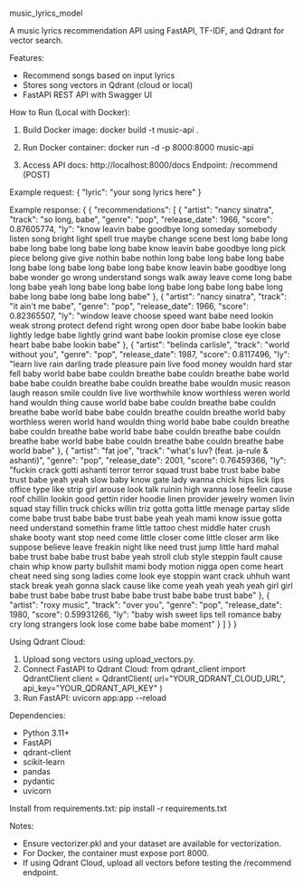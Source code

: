 music_lyrics_model

A music lyrics recommendation API using FastAPI, TF-IDF, and Qdrant for vector search.

Features:
- Recommend songs based on input lyrics
- Stores song vectors in Qdrant (cloud or local)
- FastAPI REST API with Swagger UI

How to Run (Local with Docker):

1. Build Docker image:
   docker build -t music-api .

2. Run Docker container:
   docker run -d -p 8000:8000 music-api

3. Access API docs:
   http://localhost:8000/docs
   Endpoint: /recommend (POST)

Example request:
{
  "lyric": "your song lyrics here"
}

Example response:
{
  {
    "recommendations": [
        {
        "artist": "nancy sinatra",
        "track": "so long, babe",
        "genre": "pop",
        "release_date": 1966,
        "score": 0.87605774,
        "ly": "know leavin babe goodbye long someday somebody listen song bright light spell true maybe change scene best long babe long babe long babe long babe long babe know leavin babe goodbye long pick piece belong give give nothin babe nothin long babe long babe long babe long babe long babe long babe long babe know leavin babe goodbye long babe wonder go wrong understand songs walk away leave come long babe long babe yeah long babe long babe long babe long babe long babe long babe long babe long babe long babe"
        },
        {
        "artist": "nancy sinatra",
        "track": "it ain't me babe",
        "genre": "pop",
        "release_date": 1966,
        "score": 0.82365507,
        "ly": "window leave choose speed want babe need lookin weak strong protect defend right wrong open door babe babe lookin babe lightly ledge babe lightly grind want babe lookin promise close eye close heart babe babe lookin babe"
        },
        {
        "artist": "belinda carlisle",
        "track": "world without you",
        "genre": "pop",
        "release_date": 1987,
        "score": 0.8117496,
        "ly": "learn live rain darling trade pleasure pain live food money wouldn hard star fell baby world babe babe couldn breathe babe couldn breathe babe world babe babe couldn breathe babe couldn breathe babe wouldn music reason laugh reason smile couldn live live worthwhile know worthless weren world hand wouldn thing cause world babe babe couldn breathe babe couldn breathe babe world babe babe couldn breathe couldn breathe world baby worthless weren world hand wouldn thing world babe babe couldn breathe babe couldn breathe babe world babe babe couldn breathe babe couldn breathe babe world babe babe couldn breathe babe couldn breathe babe world babe"
        },
        {
        "artist": "fat joe",
        "track": "what's luv? (feat. ja-rule & ashanti)",
        "genre": "pop",
        "release_date": 2001,
        "score": 0.76459366,
        "ly": "fuckin crack gotti ashanti terror terror squad trust babe trust babe babe trust babe yeah yeah slow baby know gate lady wanna chick hips lick lips office type like strip girl arouse look talk ruinin high wanna lose feelin cause roof chillin lookin good gettin rider hoodie linen provider jewelry women livin squad stay fillin truck chicks willin triz gotta gotta little menage partay slide come babe trust babe babe trust babe yeah yeah mami know issue gotta need understand somethin frame little tattoo chest middle hater crush shake booty want stop need come little closer come little closer arm like suppose believe leave freakin night like need trust jump little hard mahal babe trust babe babe trust babe yeah stroll club style steppin fault cause chain whip know party bullshit mami body motion nigga open come heart cheat need sing song ladies come look eye stoppin want crack uhhuh want stack break yeah gonna slack cause like come yeah yeah yeah yeah girl girl babe trust babe babe trust babe babe trust babe babe trust babe"
        },
        {
        "artist": "roxy music",
        "track": "over you",
        "genre": "pop",
        "release_date": 1980,
        "score": 0.59931266,
        "ly": "baby wish sweet lips tell romance baby cry long strangers look lose come babe babe moment"
        }
    ]
    }
}

Using Qdrant Cloud:

1. Upload song vectors using upload_vectors.py.
2. Connect FastAPI to Qdrant Cloud:
   from qdrant_client import QdrantClient
   client = QdrantClient(
       url="YOUR_QDRANT_CLOUD_URL",
       api_key="YOUR_QDRANT_API_KEY"
   )
3. Run FastAPI:
   uvicorn app:app --reload

Dependencies:

- Python 3.11+
- FastAPI
- qdrant-client
- scikit-learn
- pandas
- pydantic
- uvicorn

Install from requirements.txt:
   pip install -r requirements.txt

Notes:

- Ensure vectorizer.pkl and your dataset are available for vectorization.
- For Docker, the container must expose port 8000.
- If using Qdrant Cloud, upload all vectors before testing the /recommend endpoint.
